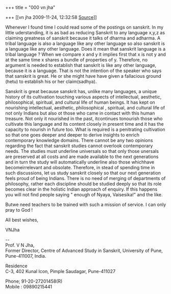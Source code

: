 +++
title = "000 vn jha"

+++
[[vn jha	2009-11-24, 12:32:58 [Source](https://groups.google.com/g/bvparishat/c/KqpU5nOriQw)]]



Whenever I found time I could read some of the postings on sanskrit. In my little uderstanding, it is as bad as reducing Sanskrit to any language x,y,z as claiming greatness of sanskrit because it talks of dharma and adharma. A tribal language is also a language like any other language so also sanskrit is a language like any other language. Does it mean that sanskrit language is a tribal language ? When we compare x and y it implies first that x is not y and at the same time x shares a bundle of properties of y. Therefore, no argument is needed to establish that sanskrit is like any other language, because it is a language. That is not the intention of the speaker who says that sanskrit is great. He or she might have have given a fallacious ground (hetu) to establish his or her claim(sadhya).



Sanskrit is great because sanskrit has, unlike many languages, a unique history of its cultivation touching various aspects of intellectual, aesthetic, philosophical, spiritual, and cultural life of human beings. It has kept on nourishing intellectual, aesthetic, philosophical , spiritual, and cultural life of not only Indians but also ot those who came in contact with this human treasure. Not only it nourished in the past, itcontinues tonourish those who cultivate this language and its content closely in present time and it has the capacity to nourish in future too. What is required is a penitrating cultivation so that one goes deeper and deeper to derive insights to enrich contemporary knowledge domains. There cannot be any two opinions regarding the fact that sanskrit studies cannot overlook contemporary needs. The studies must underline universals so that only those unersals are preserved at all costs and are made available to the next generations and in turn the study will automatically underline also those whichhave becomeirrelevant and obsolate. Therefore, in stead of spending time in such discussions, let us study sanskrit closely so that our next generation feels proud of being Indians. There is no need of merging of departments of philosophy, rather each discipline should be studied deeply so that its role becomes clear in the holistic Indian approach of enquiry. If this happens you will not find people saying " enough of Nyaya, Vaisesika!" and the like.

Butwe need teachers to be trained with such a mission of service. I can only pray to God !



All best wishes,

VNJha

  
  
--  
Prof. V N Jha,  
Former Director, Centre of Advanced Study in Sanskrit, University of Pune, Pune-411007, India.  
  
Residence  
C-3, 402 Kunal Icon, Pimple Saudagar, Pune-411027  
  
Phone; 91-20-27201458(R)  
Mobile : 09890215441  

